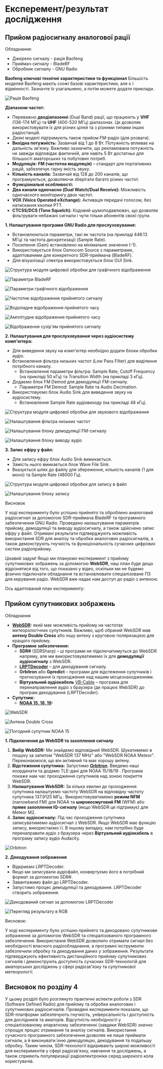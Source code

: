 # **Експеремент/результат дослідження**


<!-- дякую автору https://www.youtube.com/watch?v=IaThnn2r1no -->

## Прийом радіосигналу аналогової рації

Обладнання:

* Джерело сигналу - рація Baofeng
* Приймач сигналу - BladeRF
* Обробник сигналу - GNU Radio

**Baofeng ключові технічні характеристики та функціонал**
Більшість моделей Baofeng мають схожі базові характеристики, але є і відмінності. Зазначте їх узагальнено, а потім можете додати приклади.

![Рація Baofeng](imgs/image-35.png)

**Діапазони частот:**

* Переважно **дводіапазонні** (Dual Band) рації, що працюють у **VHF** (136-174 МГц) та **UHF** (400-520 МГц) діапазонах. Це дозволяє використовувати їх для різних цілей та з різними типами інших радіостанцій.
* Деякі моделі підтримують також прийом FM-радіо (для розваги).
* **Вихідна потужність:** Зазвичай від 1 до 8 Вт. Потужність впливає на дальність зв'язку. Важливо зазначити, що рекламована потужність не завжди відповідає фактичній, але навіть 5 Вт достатньо для більшості аматорських та побутових потреб.
* **Модуляція:** **FM (частотна модуляція)** – стандарт для портативних рацій, забезпечує гарну якість звуку.
* **Кількість каналів:** Зазвичай від 128 до 200 каналів, що програмуються, дозволяючи зберігати багато різних частот.
* **Функціональні особливості:**
* **Два канали одночасно (Dual Watch/Dual Receive):** Можливість одночасного моніторингу двох частот.
* **VOX (Voice Operated eXchange):** Активація передачі голосом, без натискання кнопки PTT.
* **CTCSS/DCS (Tone Squelch):** Кодовий шумоподавлювач, що дозволяє фільтрувати небажані сигнали і чути тільки абонентів своєї групи.

**1. Налаштування програми GNU Radio для прослуховування:**

* Встановлюються параметри, такі як частота (на прикладі 446.13 МГц) та частота дискретизації (Sample Rate).
* Посилення (Gain) встановлено на мінімальне значення (-1).
* Використовується блок Osmocom Source з параметрами, адаптованими для конкретного SDR-приймача (BladeRF).
* Для візуалізації спектра використовується блок GUI Sink.

![Структура модуля цифрової обробки для графічного відображення](imgs/image-36.png)

![Параметри BladeRF](imgs/image-37.png)

![Параметри графічного відображення](imgs/image-38.png)

![Частотне відображення прийнятого сигналу](imgs/image-39.png)

![Водопадне відображення прийнятого часу](imgs/image-40.png)

![Амплітудне відображення прийнятого часу](imgs/image-41.png)

![Відображення сузір'ям прийнятого сигналу](imgs/image-42.png)

**2. Налаштування для прослуховування через аудіосистему комп'ютера:**

* Для виведення звуку на комп'ютер необхідно додати блоки обробки аудіо.
* Встановлення фільтра низьких частот (Low Pass Filter) для виділення потрібного каналу.
    * Встановлення параметри фільтра: Sample Rate, Cutoff Frequency (на прикладі 50 кГц) та Transition Width (на прикладі 3 кГц).
* Додаємо блок FM Demod для демодуляції FM-сигналу.
    * Параметри FM Demod: Sample Rate та Audio Decimation.
* Використовуємо блок Audio Sink для виведення звуку на аудіосистему.
    * Встановлення Sample Rate аудіовиходу (на прикладі 48 кГц).

![Структура модуля цифрової обробки для звукового відображення](imgs/image-43.png)

![Налаштування фільтра низьких частот](imgs/image-44.png)

![Налаштування блоку демодуляції FM-сигналу](imgs/image-45.png)

![Налаштування блоку виводу аудіо](imgs/image-46.png)

**3. Запис ефіру у файл:**

* Для запису ефіру блок Audio Sink вимикається.
* Замість нього вмикається блок Wave File Sink.
* Вказується шлях до файлу для збереження, кількість каналів (1 для моно) та Sample Rate (48000 Гц).

![Структура модуля цифрової обробки для запису в файл](imgs/image-47.png)

![Налаштування блоку запису](imgs/image-48.png)


Висновок

У ході експерименту було успішно прийнято та оброблено аналоговий радіосигнал за допомогою SDR-приймача BladeRF та програмного забезпечення GNU Radio. Проведено налаштування параметрів прийому, демодуляції та виводу аудіосигналу, а також здійснено запис ефіру у файл. Отримані результати підтверджують можливість використання SDR для аналізу та обробки аналогових радіосигналів, а також демонструють гнучкість та функціональність сучасних цифрових систем радіоприйому.

Цікавий задум! Якщо ми плануємо експеримент з прийому супутникових зображень за допомогою **WebSDR**, наш план буде дещо відрізнятися від того, що показано у відео, оскільки ми не будемо фізично підключати обладнання та встановлювати спеціалізоване ПЗ для керування радіо. WebSDR вже надає нам доступ до радіо з антеною.

Ось адаптований план експерименту:

<!-- дякую https://www.youtube.com/watch?v=cjClTnZ4Xh4 -->

##  Прийом супутникових зображень

Обладнання

* **[WebSDR](http://websdr.org/):**  який має можливість прийому на частотах метеорологічних супутників. Важливо, щоб обраний WebSDR мав **антену Double Cross** або іншу антену з круговою поляризацією для кращого прийому.
* **Програмне забезпечення:**
    * **SDR#** (SDRSharp) – ці програми не підключатимуться до WebSDR напряму, але ми використовуватимемо їх для **демодуляції аудіосигналу** з WebSDR.
    * **[LRPTDecoder](https://www.rtl-sdr.com/m2_lrpt_decoder-version-59-released/)** – для декодування сигналу.
    * **Orbitron** або **Gpredict** – програми для відстеження супутників і прогнозування їх проходження над нашим місцезнаходженням.
    * **Віртуальний аудіокабель** [VB-Cable](https://vb-audio.com/Cable/) – програма для перенаправлення аудіо з браузера (де працює WebSDR) до програм декодування (LRPTDecoder).
* **Супутник:**
    * **[NOAA 15, 18, 19](https://uk.wikipedia.org/wiki/NOAA-19):**

![WebSDR](imgs/image-49.png)

![Антена Double Cross](imgs/image-51.png)

![Погодний супутник NOAA 15](imgs/image-50.png)

**1. Підключення до WebSDR та захоплення сигналу**

1.  **Вибір WebSDR:** Ми знайдемо відповідний WebSDR. Шукатимемо в пошуку за запитом "WebSDR 137 MHz" або "WebSDR NOAA Meteor". Переконаємося, що він активний та має хорошу антену.
2.  **Відстеження супутника:** Запустимо **[Orbitron](https://www.stoff.pl/)**. Введемо наші координати та додамо TLE-дані для NOAA 15/18/19 . Програма покаже нам час проходження супутників над зоною покриття WebSDR.
3.  **Налаштування WebSDR:** За кілька хвилин до проходження супутника налаштуємо частоту WebSDR на відповідну частоту супутника 137.9125 МГц . Використовуватимемо **режим NFM** (narrowband FM) для NOAA та **широкосмуговий FM** (WFM) або **пряме захоплення IQ-сигналу** (якщо WebSDR це підтримує) для Meteor M2.
4.  **Запис аудіосигналу:** Під час проходження супутника записуватимемо аудіосигнал з WebSDR. Якщо WebSDR має функцію запису, використаємо її. В іншому випадку, нам потрібно буде перенаправити аудіо з браузера через **Віртуальний аудіокабель** в програму запису аудіо Audacity.

![Orbitron](imgs/image-52.png)

**2. Декодування зображення**

* Відкриємо LRPTDecoder.
* Якщо ми записували аудіофайл, конвертуємо його в потрібний формат за допомогою SDR#.
* Завантажимо файл до LRPTDecoder.
* Запустимо процес демодуляції та декодування. LRPTDecoder створить зображення.

![Декодований сигнал за допомогою LRPTDecoder](imgs/image-54.png)

![Перегляд результату в RGB](imgs/image-55.png)

Висновок:

У ході експерименту було успішно прийнято та декодовано супутникове зображення за допомогою WebSDR та спеціалізованого програмного забезпечення. Використання WebSDR дозволило отримати сигнал без необхідності власного радіообладнання, а програмні інструменти забезпечили обробку та декодування даних у зображення. Результати підтверджують ефективність дистанційного прийому супутникових сигналів і демонструють доступність сучасних SDR-технологій для аматорських досліджень у сфері радіозв'язку та супутникової метеорології.

## Висновок по розділу 4

У цьому розділі було розглянуто практичні аспекти роботи з SDR (Software Defined Radio) для прийому та обробки аналогових і супутникових радіосигналів. Проведені експерименти показали, що SDR-платформи забезпечують гнучкість, універсальність і доступність для дослідників та аматорів. Відсутність необхідності у спеціалізованому апаратному забезпеченні (завдяки WebSDR) значно спрощує процес отримання та аналізу сигналів. Використання сучасного програмного забезпечення дозволяє не лише приймати сигнали, а й виконувати їхню демодуляцію, декодування та подальшу обробку. Таким чином, SDR-технології відкривають широкі можливості для експериментів у сфері радіозв'язку, навчання та досліджень, а також сприяють популяризації радіоелектроніки серед широкого кола користувачів.